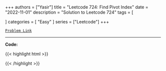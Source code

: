 
+++
authors = ["Yasir"]
title = "Leetcode 724: Find Pivot Index"
date = "2022-11-01"
description = "Solution to Leetcode 724"
tags = [
    
]
categories = [
    "Easy"
]
series = ["Leetcode"]
+++



[`Problem Link`](https://leetcode.com/problems/find-pivot-index/description/)

---

**Code:**

{{< highlight html >}}

{{< /highlight >}}

